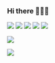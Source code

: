 ### Hi there 👋👋👋

<!--
Here are some ideas to get you started:

- 🔭 I’m currently working on ...
- 🌱 I’m currently learning ...
- 👯 I’m looking to collaborate on ...
- 🤔 I’m looking for help with ...
- 💬 Ask me about ...
- 📫 How to reach me: ...
- 😄 Pronouns: ...
- ⚡ Fun fact: ...
-->

![](https://github-profile-summary-cards.vercel.app/api/cards/profile-details?username=evan2884&theme=github)
![](https://github-profile-summary-cards.vercel.app/api/cards/repos-per-language?username=evan2884&theme=github)
![](https://github-profile-summary-cards.vercel.app/api/cards/most-commit-language?username=evan2884&theme=github)
![](https://github-profile-summary-cards.vercel.app/api/cards/stats?username=evan2884&theme=github)
![](https://github-profile-summary-cards.vercel.app/api/cards/productive-time?username=evan2884&theme=github)

![](https://github-readme-stats.vercel.app/api?username=evan2884&show_icons=true&theme=github)

![](https://github-readme-stats.vercel.app/api/top-langs/?username=evan2884&hide=c%23,powershell,java&title_color=2aa889&text_color=99d1ce&icon_color=2bbc8a&bg_color=0c1014&langs_count=8&layout=compact&theme=github)
